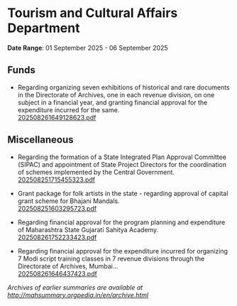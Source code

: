 # Tourism and Cultural Affairs Department

**Date Range**: 01 September 2025 - 06 September 2025


## Funds
- Regarding organizing seven exhibitions of historical and rare documents in the Directorate of Archives, one in each revenue division, on one subject in a financial year, and granting financial approval for the expenditure incurred for the same.\
  [202508261649128623.pdf](https://gr.maharashtra.gov.in/Site/Upload/Government%20Resolutions/English/202508261649128623.pdf)

## Miscellaneous
- Regarding the formation of a State Integrated Plan Approval Committee (SIPAC) and appointment of State Project Directors for the coordination of schemes implemented by the Central Government.\
  [202508251715455323.pdf](https://gr.maharashtra.gov.in/Site/Upload/Government%20Resolutions/English/202508251715455323.pdf)

- Grant package for folk artists in the state - regarding approval of capital grant scheme for Bhajani Mandals.\
  [202508251603295723.pdf](https://gr.maharashtra.gov.in/Site/Upload/Government%20Resolutions/English/202508251603295723.pdf)

- Regarding financial approval for the program planning and expenditure of Maharashtra State Gujarati Sahitya Academy.\
  [202508261752233423.pdf](https://gr.maharashtra.gov.in/Site/Upload/Government%20Resolutions/English/202508261752233423.pdf)

- Regarding financial approval for the expenditure incurred for organizing 7 Modi script training classes in 7 revenue divisions through the Directorate of Archives, Mumbai...\
  [202508261646437423.pdf](https://gr.maharashtra.gov.in/Site/Upload/Government%20Resolutions/English/202508261646437423.pdf)


*Archives of earlier summaries are available at http://mahsummary.orgpedia.in/en/archive.html*